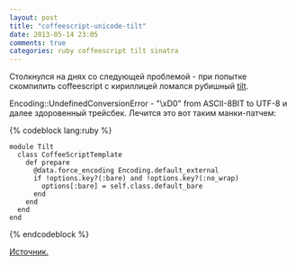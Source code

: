 ```yaml
---
layout: post
title: "coffeescript-unicode-tilt"
date: 2013-05-14 23:05
comments: true
categories: ruby coffeescript tilt sinatra
---
```

Столкнулся на днях со следующей проблемой - при попытке скомпилить coffeescript с кириллицей ломался рубишный [tilt](https://github.com/rtomayko/tilt). 

<!-- more -->

Encoding::UndefinedConversionError - "\xD0" from ASCII-8BIT to UTF-8 и далее здоровенный трейсбек. Лечится это вот таким манки-патчем:
    
{% codeblock lang:ruby %}    
    
    module Tilt
	  class CoffeeScriptTemplate
	    def prepare
	      @data.force_encoding Encoding.default_external
	      if !options.key?(:bare) and !options.key?(:no_wrap)
	        options[:bare] = self.class.default_bare
	      end
	    end
	  end
	end

{% endcodeblock %}

[Источник.](http://stackoverflow.com/questions/10828668/padrino-sass-coffee-encodingundefinedconversionerror-from-ascii-8bit-to)
